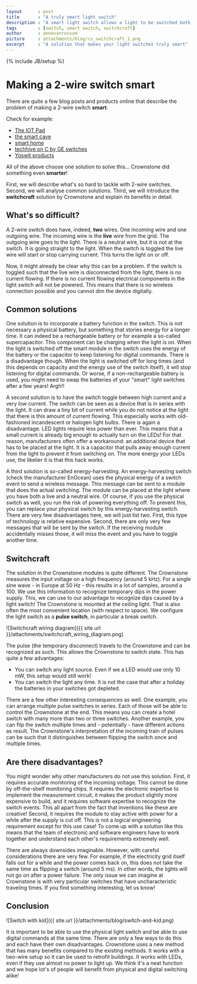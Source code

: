 ```yaml
---
layout      : post
title       : "A truly smart light switch"
description : "A smart light switch allows a light to be switched both digitally as well as physically. It is not as easy as it seems to build this!"
tags        : [switch, smart switch, switchcraft]
author      : annevanrossum
picture     : attachments/blog/cs_switchcraft_1.png
excerpt     : "A solution that makes your light switches truly smart"
---
```

{% include JB/setup %}

# Making a 2-wire switch smart

There are quite a few blog posts and products online that describe the problem of making a 2-wire switch **smart**.

Check for example:
* [The IOT Pad](https://theiotpad.com/tips/smart-switches-no-neutral-wire)
* [the smart cave](https://thesmartcave.com/smart-switch-with-no-neutral/)
* [smart home](https://www.smarthome.com/pages/what-to-do-if-you-dont-have-a-neutral-wire)
* [techhive on C by GE switches](https://www.techhive.com/article/3512824/c-by-ge-hubless-no-neutral-wire-required-smart-switch-how-did-they-do-it.html)
* [Yoswit products](https://www.yoswit.com/2-wire-smart-light-switch.html)

All of the above choose one solution to solve this... Crownstone did something even **smarter**! 

First, we will describe what's so hard to tackle with 2-wire switches. Second, we will analyse common solutions. Third, we will introduce the **switchcraft** solution by Crownstone and explain its benefits in detail.

## What's so difficult?

A 2-wire switch does have, indeed, **two** wires. One incoming wire and one outgoing wire. The incoming wire is the **live** wire from the grid. The outgoing wire goes to the light. There is a neutral wire, but it is not at the switch. It is going straight to the light. When the switch is toggled the live wire will start or stop carrying current. This turns the light on or off.

Now, it might already be clear why this can be a problem. If the switch is toggled such that the live wire is disconnected from the light, there is no current flowing. If there is no current flowing electrical components in the light switch will not be powered. This means that there is no wireless connection possible and you cannot dim the device digitally.

## Common solutions

One solution is to incorporate a battery function in the switch. This is not necessary a physical battery, but something that stories energy for a longer time. It can indeed be a rechargeable battery or for example a so-called supercapacitor. This component can be charging when the light is on. When the light is switched off the smart module in the switch uses the energy of the battery or the capacitor to keep listening for digital commands. There is a disadvantage though. When the light is switched off for long times (and this depends on capacity and the energy use of the switch itself), it will stop listening for digital commands. Or worse, if a non-rechargeable battery is used, you might need to swap the batteries of your "smart" light switches after a few years! Argh!!

A second solution is to have the switch toggle between high current and a very low current. The switch can be seen as a device that is in series with the light. It can draw a tiny bit of current while you do not notice at the light that there is this amount of current flowing. This especially works with old-fashioned incandescent or halogen light bulbs. There is again a disadvantage. LED lights require less power than ever. This means that a small current is already big enough to actually turn on the LEDs! For that reason, manufacturers often offer a workaround: an additional device that has to be placed at the light. It is a capacitor that pulls away enough current from the light to prevent it from switching on. The more energy your LEDs use, the likelier it is that this hack works.

A third solution is so-called energy-harvesting. An energy-harvesting switch (check the manufacturer EnOcean) uses the physical energy of a switch event to send a wireless message. This message can be sent to a module that does the actual switching. The module can be placed at the light where you have both a live and a neutral wire. Of course, if you use the physical switch as well, you run the risk of powering everything off. To prevent this, you can replace your physical switch by this energy-harvesting switch. There are very few disadvantages here, we will just list two. First, this type of technology is relative expensive. Second, there are only very few messages that will be sent by the switch. If the receiving module accidentally misses those, it will miss the event and you have to toggle another time.

## Switchcraft

The solution in the Crownstone modules is quite different. The Crownstone measures the input voltage on a high frequency (around 5 kHz). For a single sine wave - in Europe at 50 Hz - this results in a lot of samples, around a 100. We use this information to recognize temporary dips in the power supply. This, we can use to our advantage to recognize dips caused by a light switch! The Crownstone is mounted at the ceiling light. That is also often the most convenient location (with respect to space). We configure the light switch as a **pulse switch**, in particular a break switch.

![Switchcraft wiring diagram]({{ site.url }}/attachments/switchcraft_wiring_diagram.png)

The pulse (the temporary disconnect) travels to the Crownstone and can be recognized as such. This allows the Crownstone to switch state. This has quite a few advantages:

* You can switch any light source. Even if we a LED would use only 10 mW, this setup would still work!
* You can switch the light any time. It is not the case that after a holiday the batteries in your switches got depleted.

There are a few other interesting consequences as well. One example, you can arrange multiple pulse switches in series. Each of those will be able to control the Crownstone at the end. This means you can create a hotel switch with many more than two or three switches. Another example, you can flip the switch multiple times and - potentially - have different actions as result. The Crownstone's interpretation of the incoming train of pulses can be such that it distinguishes between flipping the switch once and multiple times.

## Are there disadvantages?

You might wonder why other manufacturers do not use this solution. First, it requires accurate monitoring of the incoming voltage. This cannot be done by off-the-shelf monitoring chips. It requires the electronic expertise to implement the measurement circuit, it makes the product slightly more expensive to build, and it requires software expertise to recognize the switch events. This all apart from the fact that inventions like these are creative! Second, it requires the module to stay active with power for a while after the supply is cut off. This is not a logical engineering requirement except for this use case! To come up with a solution like this means that the team of electronic and software engineers have to work together and understand each other's requirements extremely well.

There are always downsides imaginable. However, with careful considerations there are very few. For example, if the electricity grid itself falls out for a while and the power comes back on, this does not take the same time as flipping a switch (around 5 ms). In other words, the lights will not go on after a power failure. The only issue we can imagine at Crownstone is with very particular switches that have uncharacteristic traveling times. If you find something interesting, let us know!

## Conclusion

![Switch with kid]({{ site.url }}/attachments/blog/switch-and-kid.png)

It is important to be able to use the physical light switch and be able to use digital commands at the same time. There are only a few ways to do this and each have their own disadvantages. Crownstone uses a new method that has many benefits compared to the existing methods. It works with a two-wire setup so it can be used to retrofit buildings. It works with LEDs, even if they use almost no power to light up. We think it's a neat function and we hope lot's of people will benefit from physical and digital switching alike!
